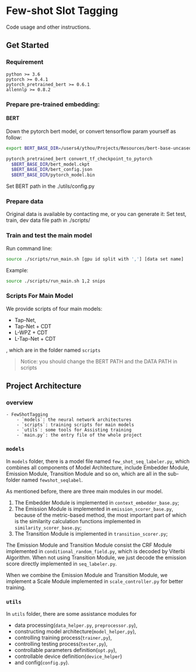 # Few-shot Slot Tagging
Code usage and other instructions.

## Get Started

### Requirement
```
python >= 3.6
pytorch >= 0.4.1
pytorch_pretrained_bert >= 0.6.1
allennlp >= 0.8.2
```

### Prepare pre-trained embedding:
#### BERT
Down the pytorch bert model, or convert tensorflow param yourself as follow:
```bash
export BERT_BASE_DIR=/users4/ythou/Projects/Resources/bert-base-uncased/uncased_L-12_H-768_A-12/

pytorch_pretrained_bert convert_tf_checkpoint_to_pytorch
  $BERT_BASE_DIR/bert_model.ckpt
  $BERT_BASE_DIR/bert_config.json
  $BERT_BASE_DIR/pytorch_model.bin
```
Set BERT path in the ./utils/config.py

### Prepare data
Original data is available by contacting me, or you can generate it:
Set test, train, dev data file path in ./scripts/

### Train and test the main model
Run command line:
```bash
source ./scripts/run_main.sh [gpu id split with ','] [data set name]
```

Example:
```bash
source ./scripts/run_main.sh 1,2 snips
```

### Scripts For Main Model

We provide scripts of four main models: 
- Tap-Net,
- Tap-Net + CDT
- L-WPZ + CDT
- L-Tap-Net + CDT 

, which are in the folder named `scripts` 

> Notice: you should change the BERT PATH and the DATA PATH in scripts


## Project Architecture

### overview

```
- FewShotTagging
    - `models`: the neural network architectures
    - `scripts`: training scripts for main models
    - `utils`: some tools for Assisting training
    - `main.py`: the entry file of the whole project
```

### `models`

In `models` folder, there is a model file named `few_shot_seq_labeler.py`, which combines all components of Model Architecture,
include Embedder Module,  Emission Module, Transition Module and so on, which are all in the sub-folder named `fewshot_seqlabel`.

As mentioned before, there are three main modules in our model.
1. The Embedder Module is implemented in `context_embedder_base.py`;
2. The Emission Module is implemented in `emission_scorer_base.py`, because of the metric-based method, the most important part of which is the similarity calculation functions implemented in `similarity_scorer_base.py`;
3. The Transition Module is implemented in `transition_scorer.py`;

The Emission Module and Transition Module consist the CRF Module implemented in `conditional_random_field.py`, which is decoded by Viterbi Algorithm.
When not using Transition Module, we just decode the emission score directly implemented in `seq_labeler.py`.

When we combine the Emission Module and Transition Module, we implement a Scale Module implemented in `scale_controller.py` for better training.


### `utils`

In `utils` folder, there are some assistance modules for 
- data processing(`data_helper.py`, `preprocessor.py`), 
- constructing model architecture(`model_helper,py`), 
- controlling training process(`trainer,py`), 
- controlling testing process(`tester,py`), 
- controllable parameters definition(`opt.py`), 
- controllable device definition(`device_helper`) 
- and config(`config.py`).




